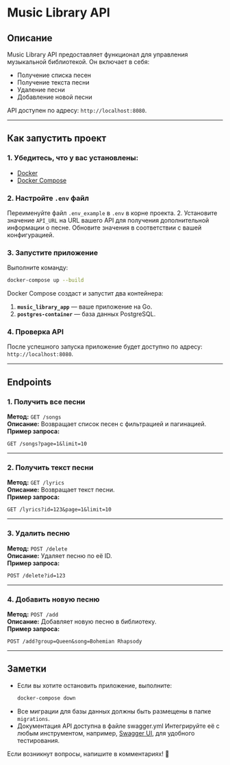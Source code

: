 # Music Library API

## Описание
Music Library API предоставляет функционал для управления музыкальной библиотекой. Он включает в себя:
- Получение списка песен
- Получение текста песни
- Удаление песни
- Добавление новой песни

API доступен по адресу: `http://localhost:8080`.

---

## Как запустить проект

### 1. Убедитесь, что у вас установлены:
- [Docker](https://www.docker.com/)
- [Docker Compose](https://docs.docker.com/compose/)

### 2. Настройте `.env` файл
Переименуйте файл `.env_example` в `.env` в корне проекта.
2. Установите значение `API_URL` на URL вашего API для получения дополнительной информации о песне.
Обновите значения в соответствии с вашей конфигурацией.

### 3. Запустите приложение
Выполните команду:
```bash
docker-compose up --build
```
Docker Compose создаст и запустит два контейнера:
1. **`music_library_app`** — ваше приложение на Go.
2. **`postgres-container`** — база данных PostgreSQL.

### 4. Проверка API
После успешного запуска приложение будет доступно по адресу: `http://localhost:8080`.

---

## Endpoints

### 1. **Получить все песни**
**Метод:** `GET /songs`  
**Описание:** Возвращает список песен с фильтрацией и пагинацией.  
**Пример запроса:**  
```http
GET /songs?page=1&limit=10
```

---

### 2. **Получить текст песни**
**Метод:** `GET /lyrics`  
**Описание:** Возвращает текст песни.  
**Пример запроса:**  
```http
GET /lyrics?id=123&page=1&limit=10
```

---

### 3. **Удалить песню**
**Метод:** `POST /delete`  
**Описание:** Удаляет песню по её ID.  
**Пример запроса:**  
```http
POST /delete?id=123
```

---

### 4. **Добавить новую песню**
**Метод:** `POST /add`  
**Описание:** Добавляет новую песню в библиотеку.  
**Пример запроса:**  
```http
POST /add?group=Queen&song=Bohemian Rhapsody
```


---

## Заметки
- Если вы хотите остановить приложение, выполните:
  ```bash
  docker-compose down
  ```
- Все миграции для базы данных должны быть размещены в папке `migrations`.
- Документация API доступна в файле swagger.yml Интегрируйте её с любым инструментом, например, [Swagger UI](https://swagger.io/tools/swagger-ui/), для удобного тестирования.

Если возникнут вопросы, напишите в комментариях! 🚀
